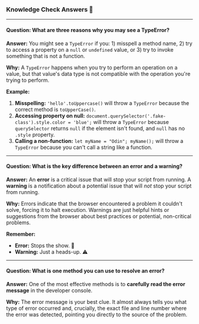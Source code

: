 ### Knowledge Check Answers 🎯

---

#### Question: What are three reasons why you may see a TypeError?

**Answer:** You might see a `TypeError` if you: 1) misspell a method name, 2) try to access a property on a `null` or `undefined` value, or 3) try to invoke something that is not a function.

**Why:** A `TypeError` happens when you try to perform an operation on a value, but that value's data type is not compatible with the operation you're trying to perform.

**Example:**
1.  **Misspelling:** `'hello'.toUppercase()` will throw a `TypeError` because the correct method is `toUpperCase()`.
2.  **Accessing property on null:** `document.querySelector('.fake-class').style.color = 'blue';` will throw a `TypeError` because `querySelector` returns `null` if the element isn't found, and `null` has no `.style` property.
3.  **Calling a non-function:** `let myName = "Odin"; myName();` will throw a `TypeError` because you can't call a string like a function.

---

#### Question: What is the key difference between an error and a warning?

**Answer:** An **error** is a critical issue that will stop your script from running. A **warning** is a notification about a potential issue that will *not* stop your script from running.

**Why:** Errors indicate that the browser encountered a problem it couldn't solve, forcing it to halt execution. Warnings are just helpful hints or suggestions from the browser about best practices or potential, non-critical problems.

**Remember:**
* **Error:** Stops the show. 🛑
* **Warning:** Just a heads-up. ⚠️

---

#### Question: What is one method you can use to resolve an error?

**Answer:** One of the most effective methods is to **carefully read the error message** in the developer console.

**Why:** The error message is your best clue. It almost always tells you what type of error occurred and, crucially, the exact file and line number where the error was detected, pointing you directly to the source of the problem.